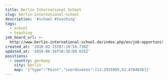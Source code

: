 ```yaml
---
title: Berlin International School
slug: berlin-international-school
description: '#school #teaching'
tags:
  - school
  - teaching
job_board_url: >-
  http://www.berlin-international-school.de/index.php/en/job-opportunities-bis-en.html
created_at: '2018-02-15T07:18:54.738Z'
updated_at: '2019-06-16T10:36:09.635Z'
positions:
  - country: germany
    city: berlin
    map: '{"type":"Point","coordinates":[13.2935995,52.4704836]}'
---
```

